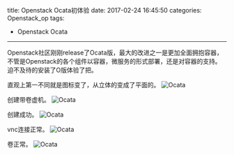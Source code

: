 title: Openstack Ocata初体验
date: 2017-02-24 16:45:50
categories: Openstack_op
tags:
- Openstack Ocata
---

Openstack社区刚刚release了Ocata版，最大的改进之一是更加全面拥抱容器，不管是Openstack的各个组件以容器，微服务的形式部署，还是对容器的支持。迫不及待的安装了O版体验了把。

直观上第一不同就是图标变了，从立体的变成了平面的。
![Ocata](/images/ocata_packstack/2017-02-25_171319.jpg)

创建带卷虚机。
![Ocata](/images/ocata_packstack/2017-02-25_171602.jpg)

创建成功。
![Ocata](/images/ocata_packstack/2017-02-25_171754.jpg)

vnc连接正常。
![Ocata](/images/ocata_packstack/2017-02-25_171843.jpg)

卷正常。
![Ocata](/images/ocata_packstack/2017-02-25_171917.jpg)
